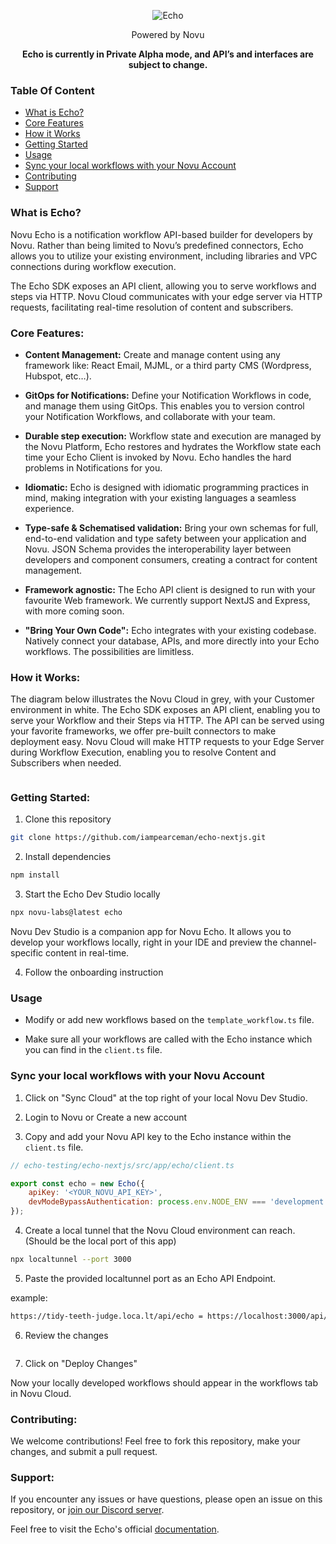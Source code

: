 <div align="center">

![Echo](https://github.com/iampearceman/echo-nextjs/assets/63902456/48a44047-b732-4f86-a0aa-31a19d9b0215)

Powered by Novu

**Echo is currently in Private Alpha mode, and API’s and interfaces are subject to change.**

</div>

### Table Of Content

- [What is Echo?](#what-is-echo)
- [Core Features](#core-features)
- [How it Works](#how-it-works)
- [Getting Started](#getting-started)
- [Usage](#usage)
- [Sync your local workflows with your Novu Account](#sync-your-local-workflows-with-your-novu-account)
- [Contributing](#contributing)
- [Support](#support)

### What is Echo?

Novu Echo is a notification workflow API-based builder for developers by Novu.
Rather than being limited to Novu’s predefined connectors, Echo allows you to utilize your existing environment, including libraries and VPC connections during workflow execution.

The Echo SDK exposes an API client, allowing you to serve workflows and steps via HTTP. 
Novu Cloud communicates with your edge server via HTTP requests, facilitating real-time resolution of content and subscribers.

### Core Features:

- **Content Management:**
Create and manage content using any framework like: 
React Email, MJML, or a third party CMS (Wordpress, Hubspot, etc…).

- **GitOps for Notifications:**
Define your Notification Workflows in code, and manage them using GitOps. 
This enables you to version control your Notification Workflows, and collaborate with your team.

- **Durable step execution:**
Workflow state and execution are managed by the Novu Platform, Echo restores and hydrates the Workflow state each time your Echo Client is invoked by Novu. 
Echo handles the hard problems in Notifications for you.

- **Idiomatic:** 
Echo is designed with idiomatic programming practices in mind, making integration with your existing languages a seamless experience.

- **Type-safe & Schematised validation:**
Bring your own schemas for full, end-to-end validation and type safety between your application and Novu.
JSON Schema provides the interoperability layer between developers and component consumers, creating a contract for content management.

- **Framework agnostic:**
The Echo API client is designed to run with your favourite Web framework. 
We currently support NextJS and Express, with more coming soon.

- **"Bring Your Own Code":**
Echo integrates with your existing codebase. Natively connect your database, APIs, and more directly into your Echo workflows. The possibilities are limitless.

### How it Works:

The diagram below illustrates the Novu Cloud in grey, with your Customer environment in white. 
The Echo SDK exposes an API client, enabling you to serve your Workflow and their Steps via HTTP. 
The API can be served using your favorite frameworks, we offer pre-built connectors to make deployment easy. 
Novu Cloud will make HTTP requests to your Edge Server during Workflow Execution, enabling you to resolve Content and Subscribers when needed.

<Image>

### Getting Started:

1. Clone this repository

```bash
git clone https://github.com/iampearceman/echo-nextjs.git
```

2. Install dependencies

```bash
npm install
```

3. Start the Echo Dev Studio locally

```bash
npx novu-labs@latest echo
```

Novu Dev Studio is a companion app for Novu Echo. It allows you to develop your workflows locally, right in your IDE and preview the channel-specific content in real-time.


4. Follow the onboarding instruction


### Usage

- Modify or add new workflows based on the `template_workflow.ts` file.

- Make sure all your workflows are called with the Echo instance which you can find in the `client.ts` file.

### Sync your local workflows with your Novu Account

1. Click on "Sync Cloud" at the top right of your local Novu Dev Studio.

2. Login to Novu or Create a new account

3. Copy and add your Novu API key to the Echo instance within the `client.ts` file.

```javascript
// echo-testing/echo-nextjs/src/app/echo/client.ts

export const echo = new Echo({
    apiKey: '<YOUR_NOVU_API_KEY>',
    devModeBypassAuthentication: process.env.NODE_ENV === 'development'
});
```

4. Create a local tunnel that the Novu Cloud environment can reach. (Should be the local port of this app)

```bash
npx localtunnel --port 3000
```

5. Paste the provided localtunnel port as an Echo API Endpoint.

example:
```bash
https://tidy-teeth-judge.loca.lt/api/echo = https://localhost:3000/api/echo
```

6. Review the changes

<image>

7. Click on "Deploy Changes"

Now your locally developed workflows should appear in the workflows tab in Novu Cloud.

### Contributing:

We welcome contributions! Feel free to fork this repository, make your changes, and submit a pull request.

### Support:

If you encounter any issues or have questions, please open an issue on this repository, or [join our Discord server](https://discord.gg/novu).

Feel free to visit the Echo's official [documentation](https://docs.novu.co/echo/introduction).
